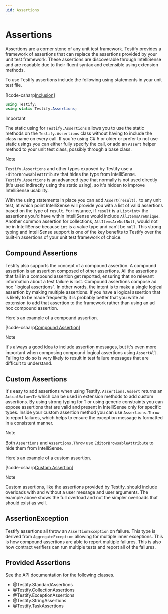 ```yaml
---
uid: Assertions
---
```


# Assertions

Assertions are a corner stone of any unit test framework. Testify provides a framework of assertions that can replace
the assertions provided by your unit test framework. These assertions are discoverable through IntelliSense and are
readable due to their fluent syntax and extensible using extension methods.

To use Testify assertions include the following using statements in your unit test file.

[!code-csharp[Inclusion](..\..\src\Examples\Testify.Examples\Inclusion.cs#L1-L2)]

```csharp
using Testify;
using static Testify.Assertions;
```

> [!IMPORTANT]
> The static using for `Testify.Assertions` allows you to use the static methods on the `Testify.Assertions` class
> without having to include the class name on every call. If you're using C# 5 or older or prefer to not use static
> usings you can either fully specify the call, or add an `Assert` helper method to your unit test class, possibly through
> a base class.

> [!NOTE]
> `Testify.Assertions` and other types exposed by Testify use a `EditorBrowsableAttribute` that hides
> the type from IntelliSense. `Testify.Assertions` is an advanced type that normally is not used directly (it's
> used indirectly using the static using), so it's hidden to improve IntelliSense usability.

With the using statements in place you can add `Assert(result).` to any unit test, at which point IntelliSense will provide
you with a list of valid assertions based on the type of `result`. For instance, if `result` is a `List<int>` the assertions
you'd have within IntelliSense would include `AllItemsAreUnique`. Another common assertion for collections,
`AllItemsAreNotNull`, would not be in IntelliSense because `int` is a value type and can't be `null`. This strong
typing and IntelliSense support is one of the key benefits to Testify over the built-in assertions of your unit test
framework of choice.

## Compound Assertions

Testify also supports the concept of a compound assertion. A compound assertion is an assertion composed of other
assertions. All the assertions that fail in a compound assertion get reported, ensuring that no relevant information about
a test failure is lost. Compound assertions compose ad hoc "logical assertions". In other words, the
intent is to make a single logical assertion by making multiple assertions. If you have a logical assertion that is likely
to be made frequently it is probably better that you write an extension to add that assertion to the framework rather than
using an ad hoc compound assertion.

Here's an example of a compound assertion.

[!code-csharp[Compound Assertion](..\..\src\Examples\Testify.Examples\Assertions\CompoundExample.cs)]

> [!NOTE]
> It's always a good idea to include assertion messages, but it's even more important when composing compound logical
> assertions using `AssertAll`. Failing to do so is very likely to result in test failure messages that are difficult
> to understand.

## Custom Assertions

It's easy to add assertions when using Testify. `Assertions.Assert` returns an `ActualValue<T>` which can be used in
extension methods to add custom assertions. By using strong typing for `T` or using generic constraints you can expose
assertions that are valid and present in IntelliSense only for specific types. Inside your custom assertion method you
can use `Assertions.Throw` to report failures, which helps to ensure the exception message is formatted in a consistent
manner.

> [!NOTE]
> Both `Assertions` and `Assertions.Throw` use `EditorBrowsableAttribute` to hide them from IntelliSense.

Here's an example of a custom assertion.

[!code-csharp[Custom Assertion](..\..\src\Examples\Testify.Examples\Assertions\CustomAssertionExample.cs)]

> [!NOTE]
> Custom assertions, like the assertions provided by Testify, should include overloads with and without a user message
> and user arguments. The example above shows the full overload and not the simpler overloads that should exist
> as well.

## AssertionException

Testify assertions all throw an `AssertionException` on failure. This type is derived from `AggregateException`
allowing for multiple inner exceptions. This is how compound assertions are able to report multiple failures. This
is also how contract verifiers can run multiple tests and report all of the failures.

## Provided Assertions

See the API documentation for the following classes.

* @Testify.StandardAssertions
* @Testify.CollectionAssertions
* @Testify.ExceptionAssertions
* @Testify.StringAssertions
* @Testify.TaskAssertions